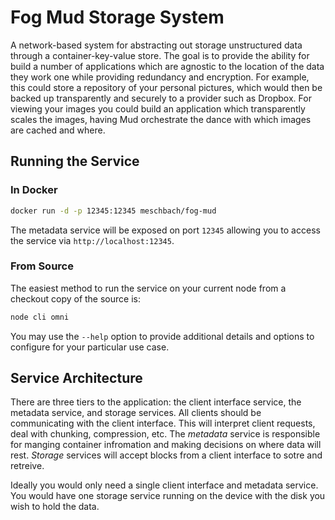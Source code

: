# Fog Mud Storage System

A network-based system for abstracting out storage unstructured data through a container-key-value store.  The goal is
to provide the ability for build a number of applications which are agnostic to the location of the data they work one
while providing redundancy and encryption. For example, this could store a repository of your personal pictures, which
would then be backed up transparently and securely to a provider such as Dropbox.  For viewing your images you could
build an application which transparently scales the images, having Mud orchestrate the dance with which images are
cached and where.

## Running the Service

### In Docker

```bash
docker run -d -p 12345:12345 meschbach/fog-mud
```

The metadata service will be exposed on port `12345` allowing you to access the service via `http://localhost:12345`.

### From Source
The easiest method to run the service on your current node from a checkout copy of the source is:
```bash
node cli omni
``` 

You may use the `--help` option to provide additional details and options to configure for your particular use case.

## Service Architecture

There are three tiers to the application: the client interface service, the metadata service, and storage services.  All
clients should be communicating with the client interface.  This will interpret client requests, deal with chunking,
compression, etc.  The _metadata_ service is responsible for manging container infromation and making decisions on where
data will rest.  _Storage_ services will accept blocks from a client interface to sotre and retreive.

Ideally you would only need a single client interface and metadata service.  You would have one storage service running
on the device with the disk you wish to hold the data.
